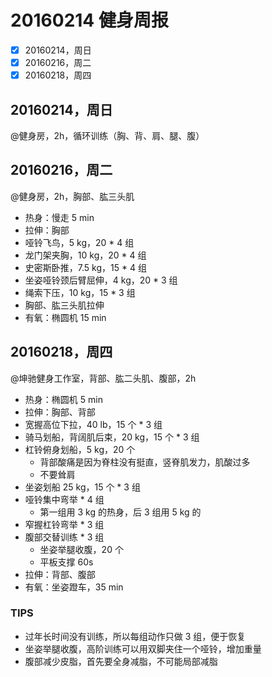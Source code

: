 # 20160214 健身周报

- [x] 20160214，周日 
- [x] 20160216，周二 
- [x] 20160218，周四 

## 20160214，周日

@健身房，2h，循环训练（胸、背、肩、腿、腹）


## 20160216，周二

@健身房，2h，胸部、肱三头肌

- 热身：慢走 5 min
- 拉伸：胸部
- 哑铃飞鸟，5 kg，20 * 4 组
- 龙门架夹胸，10 kg，20 * 4 组
- 史密斯卧推，7.5 kg，15 * 4 组
- 坐姿哑铃颈后臂屈伸，4 kg，20 * 3 组
- 绳索下压，10 kg，15 * 3 组
- 胸部、肱三头肌拉伸
- 有氧：椭圆机 15 min

## 20160218，周四

@坤驰健身工作室，背部、肱二头肌、腹部，2h

- 热身：椭圆机 5 min
- 拉伸：胸部、背部
- 宽握高位下拉，40 lb，15 个 * 3 组
- 骑马划船，背阔肌后束，20 kg，15 个 * 3 组
- 杠铃俯身划船，5 kg，20 个
	+ 背部酸痛是因为脊柱没有挺直，竖脊肌发力，肌酸过多
	+ 不要耸肩
- 坐姿划船 25 kg，15 个 * 3 组
- 哑铃集中弯举 * 4 组
	+ 第一组用 3 kg 的热身，后 3 组用 5 kg 的
- 窄握杠铃弯举 * 3 组
- 腹部交替训练 * 3 组
	+ 坐姿举腿收腹，20 个
	+ 平板支撑 60s
- 拉伸：背部、腹部
- 有氧：坐姿蹬车，35 min

### TIPS

- 过年长时间没有训练，所以每组动作只做 3 组，便于恢复
- 坐姿举腿收腹，高阶训练可以用双脚夹住一个哑铃，增加重量
- 腹部减少皮脂，首先要全身减脂，不可能局部减脂
